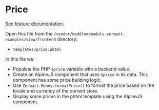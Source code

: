 # Price

[See feature documentation](../features/money).

Open this file from the `/vendor/maddlen/module-zermatt-examples/view/frontend` directory:

- `templates/price.phtml`

In this file we:
- Populate the PHP `$price` variable with a backend value.
- Create an AlpineJS component that uses `$price` in its data. This component has some price building logic.
- Use `Zermatt.Money.formatPrice()` to format the price based on the locale and currency of the current store.
- Display some prices in the phtml template using the AlpineJS component.

